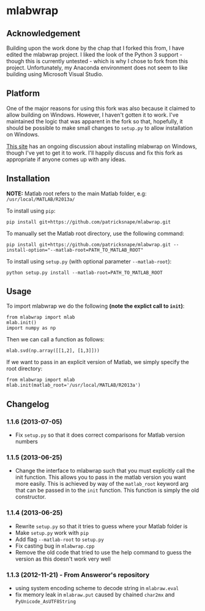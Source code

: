# mlabwrap

## Acknowledgement

Building upon the work done by the chap that I forked this from, I have edited the mlabwrap project.
I liked the look of the Python 3 support - though this is currently untested - which is why I chose
to fork from this project. Unfortunately, my Anaconda environment does not seem to like building
using Microsoft Visual Studio.

## Platform

One of the major reasons for using this fork was also because it claimed to allow building on
Windows. However, I haven't gotten it to work. I've maintained the logic that was apparent
in the fork so that, hopefully, it should be possible to make small changes to ``setup.py``
to allow installation on Windows.

[This site](http://obasic.net/how-to-install-mlabwrap-on-windows) has an ongoing discussion about
installing mlabwrap on Windows, though I've yet to get it to work. I'll happily discuss and fix
this fork as appropriate if anyone comes up with any ideas.

## Installation

**NOTE:** Matlab root refers to the main Matlab folder, e.g: ``/usr/local/MATLAB/R2013a/``

To install using ``pip``:
```
pip install git+https://github.com/patricksnape/mlabwrap.git
```

To manually set the Matlab root directory, use the following command:
```
pip install git+https://github.com/patricksnape/mlabwrap.git --install-option="--matlab-root=PATH_TO_MATLAB_ROOT"
```

To install using ``setup.py`` (with optional parameter ``--matlab-root``):
```
python setup.py install --matlab-root=PATH_TO_MATLAB_ROOT
```

## Usage
To import mlabwrap we do the following **(note the explict call to ``init``)**:
```
from mlabwrap import mlab
mlab.init()
import numpy as np
```

Then we can call a function as follows:
```
mlab.svd(np.array([[1,2], [1,3]]))
```

If we want to pass in an explicit version of Matlab, we simply specify the root directory:
```
from mlabwrap import mlab
mlab.init(matlab_root='/usr/local/MATLAB/R2013a')
```

## Changelog

### 1.1.6 (2013-07-05)
 * Fix ``setup.py`` so that it does correct comparisons for Matlab version numbers

### 1.1.5 (2013-06-25)
 * Change the interface to mlabwrap such that you must explicitly call the init function. 
   This allows you to pass in the matlab version you want more easily. 
   This is achieved by way of the ``matlab_root`` keyword arg that can be passed in to the ``init`` function. 
   This function is simply the old constructor.

### 1.1.4 (2013-06-25)

 * Rewrite ``setup.py`` so that it tries to guess where your Matlab folder is
 * Make ``setup.py`` work with ``pip``
 * Add flag ``--matlab-root`` to ``setup.py``
 * Fix casting bug in ``mlabwrap.cpp``
 * Remove the old code that tried to use the help command to guess the version as this doesn't work very well

### 1.1.3 (2012-11-21) - From Answeror's repository

 * using system encoding scheme to decode string in `mlabraw.eval`
 * fix memory leak in `mlabraw.put` caused by chained `char2mx` and `PyUnicode_AsUTF8String`
